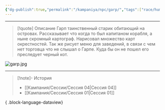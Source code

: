 ```yaml
---
{"dg-publish":true,"permalink":"/kampaniya/npc/garp/","tags":["race/human","affinity/friendly","job/sea_captain"],"created":"2025-01-08T06:30:47.552+03:00","updated":"2025-01-09T10:37:27.415+03:00"}
---
```



<hr></hr>

> [!quote] Описание
>Гарп таинственный старик обитающий на островах. Рассказывает что когда то был капитаном корабля, а ныне скромный картограф. Нарисовал множество карт окрестностей. Так же рисует меню для заведений, в связи с чем нет торговца что не слышал о Гарпе. Куда бы он не пошел его преследует черный кот.

![garp.jpg](/img/user/%D0%90%D1%81%D1%81%D0%B5%D1%82%D1%8B/NPC/garp.jpg)

<hr></hr>

> [!note]- История
>  - [[Кампания/Сессии/Сессия 04\|Сессия 04]]
> - [[Кампания/Сессии/Сессия 01\|Сессия 01]]
> 
{ .block-language-dataview}

